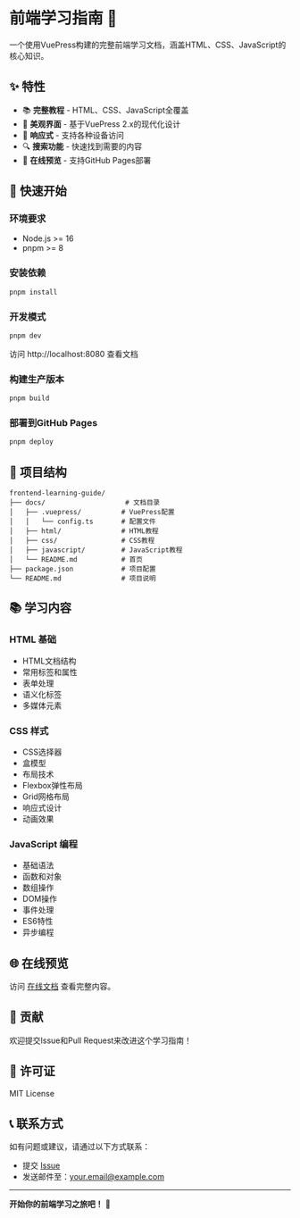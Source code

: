 # 前端学习指南 🚀

一个使用VuePress构建的完整前端学习文档，涵盖HTML、CSS、JavaScript的核心知识。

## ✨ 特性

- 📚 **完整教程** - HTML、CSS、JavaScript全覆盖
- 🎨 **美观界面** - 基于VuePress 2.x的现代化设计
- 📱 **响应式** - 支持各种设备访问
- 🔍 **搜索功能** - 快速找到需要的内容
- 📖 **在线预览** - 支持GitHub Pages部署

## 🚀 快速开始

### 环境要求

- Node.js >= 16
- pnpm >= 8

### 安装依赖

```bash
pnpm install
```

### 开发模式

```bash
pnpm dev
```

访问 http://localhost:8080 查看文档

### 构建生产版本

```bash
pnpm build
```

### 部署到GitHub Pages

```bash
pnpm deploy
```

## 📁 项目结构

```
frontend-learning-guide/
├── docs/                    # 文档目录
│   ├── .vuepress/          # VuePress配置
│   │   └── config.ts       # 配置文件
│   ├── html/               # HTML教程
│   ├── css/                # CSS教程
│   ├── javascript/         # JavaScript教程
│   └── README.md           # 首页
├── package.json            # 项目配置
└── README.md               # 项目说明
```

## 📚 学习内容

### HTML 基础
- HTML文档结构
- 常用标签和属性
- 表单处理
- 语义化标签
- 多媒体元素

### CSS 样式
- CSS选择器
- 盒模型
- 布局技术
- Flexbox弹性布局
- Grid网格布局
- 响应式设计
- 动画效果

### JavaScript 编程
- 基础语法
- 函数和对象
- 数组操作
- DOM操作
- 事件处理
- ES6特性
- 异步编程

## 🌐 在线预览

访问 [在线文档](https://specialxm.github.io/frontend-learning-guide) 查看完整内容。

## 🤝 贡献

欢迎提交Issue和Pull Request来改进这个学习指南！

## 📄 许可证

MIT License

## 📞 联系方式

如有问题或建议，请通过以下方式联系：

- 提交 [Issue](https://github.com/yourusername/frontend-learning-guide/issues)
- 发送邮件至：your.email@example.com

---

**开始你的前端学习之旅吧！** 🎉 